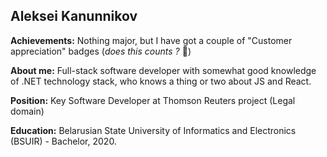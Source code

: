 **Aleksei Kanunnikov**
---
**Achievements:** Nothing major, but I have got a couple of "Customer appreciation" badges (*does this counts ?* 🤔)
                    
**About me:** Full-stack software developer with somewhat good knowledge of .NET technology stack, who knows a thing or two about JS and React.
                    
**Position:** Key Software Developer at Thomson Reuters project (Legal domain)
                    
**Education:** Belarusian State University of Informatics and Electronics (BSUIR) - Bachelor, 2020.